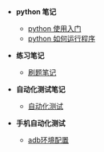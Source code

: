 * **python 笔记**

  * [python 使用入门](god/testnode/python使用入门.md)
  * [python 如何运行程序](god/testnode/python如何运行程序.md)
 
* **练习笔记**
   * [刷题笔记](god/testing/03_数组中重复的数字.md)
* **自动化测试笔记**
   * [自动化测试](testnode/automated_testing.md)
* **手机自动化测试**
    * [adb环境配置](god/APP_testing/adb安装.md)